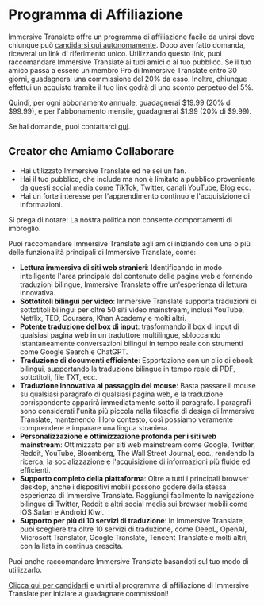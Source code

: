 # Programma di Affiliazione

Immersive Translate offre un programma di affiliazione facile da unirsi dove chiunque può [candidarsi qui autonomamente](https://immersive-translate.getrewardful.com). Dopo aver fatto domanda, riceverai un link di riferimento unico. Utilizzando questo link, puoi raccomandare Immersive Translate ai tuoi amici o al tuo pubblico. Se il tuo amico passa a essere un membro Pro di Immersive Translate entro 30 giorni, guadagnerai una commissione del 20% da esso. Inoltre, chiunque effettui un acquisto tramite il tuo link godrà di uno sconto perpetuo del 5%.

Quindi, per ogni abbonamento annuale, guadagnerai $19.99 (20% di $99.99), e per l'abbonamento mensile, guadagnerai $1.99 (20% di $9.99).

Se hai domande, puoi contattarci [qui](https://letterbird.co/immersivetranslate).

## Creator che Amiamo Collaborare

- Hai utilizzato Immersive Translate ed ne sei un fan.
- Hai il tuo pubblico, che include ma non è limitato a pubblico proveniente da questi social media come TikTok, Twitter, canali YouTube, Blog ecc.
- Hai un forte interesse per l'apprendimento continuo e l'acquisizione di informazioni.

Si prega di notare: La nostra politica non consente comportamenti di imbroglio.

Puoi raccomandare Immersive Translate agli amici iniziando con una o più delle funzionalità principali di Immersive Translate, come:

- **Lettura immersiva di siti web stranieri**: Identificando in modo intelligente l'area principale del contenuto delle pagine web e fornendo traduzioni bilingue, Immersive Translate offre un'esperienza di lettura innovativa.
- **Sottotitoli bilingui per video**: Immersive Translate supporta traduzioni di sottotitoli bilingui per oltre 50 siti video mainstream, inclusi YouTube, Netflix, TED, Coursera, Khan Academy e molti altri.
- **Potente traduzione del box di input**: trasformando il box di input di qualsiasi pagina web in un traduttore multilingue, sbloccando istantaneamente conversazioni bilingui in tempo reale con strumenti come Google Search e ChatGPT.
- **Traduzione di documenti efficiente**: Esportazione con un clic di ebook bilingui, supportando la traduzione bilingue in tempo reale di PDF, sottotitoli, file TXT, ecc.
- **Traduzione innovativa al passaggio del mouse**: Basta passare il mouse su qualsiasi paragrafo di qualsiasi pagina web, e la traduzione corrispondente apparirà immediatamente sotto il paragrafo. I paragrafi sono considerati l'unità più piccola nella filosofia di design di Immersive Translate, mantenendo il loro contesto, così possiamo veramente comprendere e imparare una lingua straniera.
- **Personalizzazione e ottimizzazione profonda per i siti web mainstream**: Ottimizzato per siti web mainstream come Google, Twitter, Reddit, YouTube, Bloomberg, The Wall Street Journal, ecc., rendendo la ricerca, la socializzazione e l'acquisizione di informazioni più fluide ed efficienti.
- **Supporto completo della piattaforma**: Oltre a tutti i principali browser desktop, anche i dispositivi mobili possono godere della stessa esperienza di Immersive Translate. Raggiungi facilmente la navigazione bilingue di Twitter, Reddit e altri social media sui browser mobili come iOS Safari e Android Kiwi.
- **Supporto per più di 10 servizi di traduzione**: In Immersive Translate, puoi scegliere tra oltre 10 servizi di traduzione, come DeepL, OpenAI, Microsoft Translator, Google Translate, Tencent Translate e molti altri, con la lista in continua crescita.

Puoi anche raccomandare Immersive Translate basandoti sul tuo modo di utilizzarlo.

[Clicca qui per candidarti](https://immersive-translate.getrewardful.com) e unirti al programma di affiliazione di Immersive Translate per iniziare a guadagnare commissioni!
